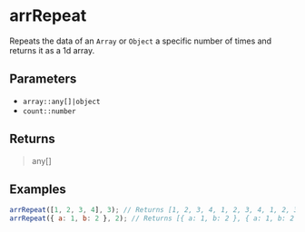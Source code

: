 # arrRepeat <Badge type="tip" text="JavaScript" /><Badge type="info" text="Dart" />

Repeats the data of an `Array` or `Object` a specific number of times and returns it as a 1d array.

## Parameters

- `array::any[]|object`
- `count::number`

## Returns

> any[]

## Examples

```javascript
arrRepeat([1, 2, 3, 4], 3); // Returns [1, 2, 3, 4, 1, 2, 3, 4, 1, 2, 3, 4]
arrRepeat({ a: 1, b: 2 }, 2); // Returns [{ a: 1, b: 2 }, { a: 1, b: 2 }]
```
